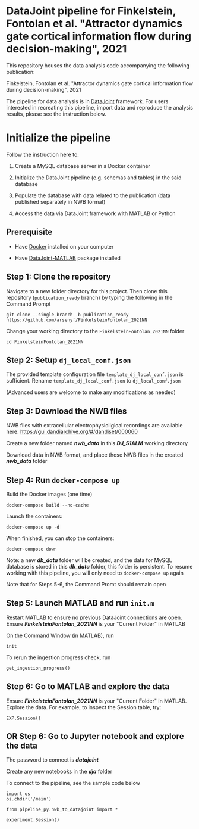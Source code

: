 # DataJoint pipeline for Finkelstein, Fontolan et al. "Attractor dynamics gate cortical information flow during decision-making", 2021

This repository houses the data analysis code accompanying the following publication: 

Finkelstein, Fontolan et al. "Attractor dynamics gate cortical information flow during decision-making", 2021

The pipeline for data analysis is in [DataJoint](https://datajoint.io/) framework. For users interested in recreating this pipeline, import data and reproduce the analysis results, 
please see the instruction below.

# Initialize the pipeline

Follow the instruction here to:

1. Create a MySQL database server in a Docker container

2. Initialize the DataJoint pipeline (e.g. schemas and tables) in the said database

3. Populate the database with data related to the publication (data published separately in NWB format)

5. Access the data via DataJoint framework with MATLAB or Python


## Prerequisite

+ Have [Docker](https://www.docker.com/products/docker-desktop) installed on your computer

+ Have [DataJoint-MATLAB](https://docs.datajoint.io/matlab/setup/01-Install-and-Connect.html) package installed


## Step 1: Clone the repository
Navigate to a new folder directory for this project. Then clone this repository (`publication_ready` branch) by typing the following in the Command Prompt
    
    
    git clone --single-branch -b publication_ready https://github.com/arsenyf/FinkelsteinFontolan_2021NN
    

Change your working directory to the `FinkelsteinFontolan_2021NN` folder


    cd FinkelsteinFontolan_2021NN


## Step 2: Setup `dj_local_conf.json`
The provided template configuration file `template_dj_local_conf.json` is sufficient. 
Rename `template_dj_local_conf.json` to `dj_local_conf.json`

(Advanced users are welcome to make any modifications as needed)

## Step 3: Download the NWB files

NWB files with extracellular electrophysioligical recordings are available here:
https://gui.dandiarchive.org/#/dandiset/000060


Create a new folder named ***nwb_data*** in this ***DJ_S1ALM*** working directory 

Download data in NWB format, and place those NWB files in the created ***nwb_data*** folder


## Step 4: Run `docker-compose up`
Build the Docker images (one time)

    docker-compose build --no-cache

Launch the containers:
    
    docker-compose up -d
    
When finished, you can stop the containers:

    docker-compose down
    
Note: a new ***db_data*** folder will be created, and the data for MySQL database is stored in this ***db_data*** folder, this folder is persistent.
To resume working with this pipeline, you will only need to `docker-compose up` again


Note that for Steps 5-6, the Command Promt should remain open

## Step 5: Launch MATLAB and run `init.m`

Restart MATLAB to ensure no previous DataJoint connections are open. Ensure ***FinkelsteinFontolan_2021NN*** is your "Current Folder" in MATLAB

On the Command Window (in MATLAB), run


    init
    
    
To rerun the ingestion progress check, run


    get_ingestion_progress()
    
    
## Step 6: Go to MATLAB and explore the data

Ensure ***FinkelsteinFontolan_2021NN*** is your "Current Folder" in MATLAB.
Explore the data. For example, to inspect the Session table, try:

    
    EXP.Session()

    
## OR Step 6: Go to Jupyter notebook and explore the data
The password to connect is ***datajoint***

Create any new notebooks in the ***dja*** folder

To connect to the pipeline, see the sample code below
    
    
    import os
    os.chdir('/main')
    
    from pipeline_py.nwb_to_datajoint import *
    
    experiment.Session()
    
